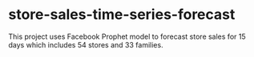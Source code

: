 # store-sales-time-series-forecast
This project  uses Facebook Prophet model to forecast store sales for 15 days which includes 54 stores and 33 families. 
